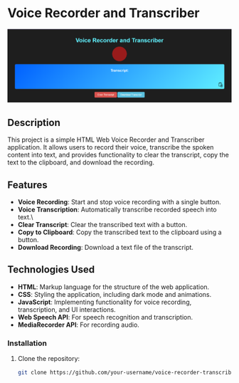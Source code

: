 # Voice Recorder and Transcriber

![Screenshot](Screenshot1.png)

## Description

This project is a simple HTML Web Voice Recorder and Transcriber application. It allows users to record their voice, transcribe the spoken content into text, and provides functionality to clear the transcript, copy the text to the clipboard, and download the recording.

## Features
- **Voice Recording**: Start and stop voice recording with a single button.
- **Voice Transcription**: Automatically transcribe recorded speech into text.\
- **Clear Transcript**: Clear the transcribed text with a button.
- **Copy to Clipboard**: Copy the transcribed text to the clipboard using a button.
- **Download Recording**: Download a text file of the transcript.

## Technologies Used
- **HTML**: Markup language for the structure of the web application.
- **CSS**: Styling the application, including dark mode and animations.
- **JavaScript**: Implementing functionality for voice recording, transcription, and UI interactions.
- **Web Speech API**: For speech recognition and transcription.
- **MediaRecorder API**: For recording audio.

### Installation

1. Clone the repository:
   ```bash
   git clone https://github.com/your-username/voice-recorder-transcriber.git
